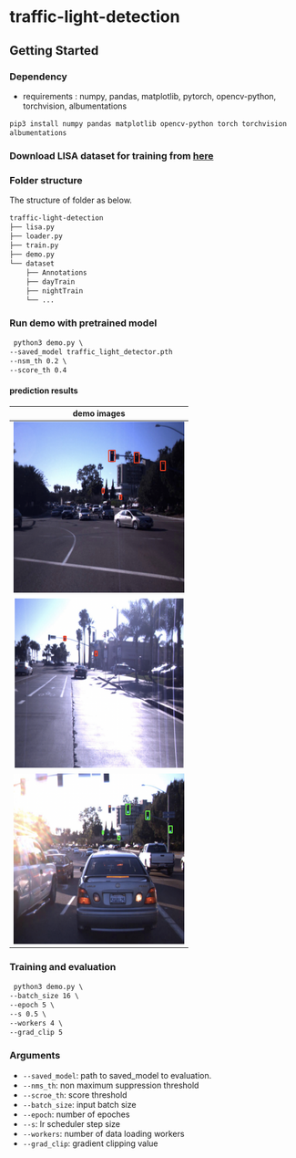 # traffic-light-detection

## Getting Started
### Dependency
- requirements : numpy, pandas, matplotlib, pytorch, opencv-python, torchvision, albumentations
```
pip3 install numpy pandas matplotlib opencv-python torch torchvision albumentations
```

### Download LISA dataset for training from [here](https://www.kaggle.com/datasets/mbornoe/lisa-traffic-light-dataset/download?datasetVersionNumber=2)

### Folder structure

The structure of folder as below.

```
traffic-light-detection
├── lisa.py
├── loader.py
├── train.py
├── demo.py
└── dataset
    ├── Annotations
    ├── dayTrain
    ├── nightTrain
    └── ...
```

### Run demo with pretrained model

```
 python3 demo.py \
--saved_model traffic_light_detector.pth
--nsm_th 0.2 \
--score_th 0.4
```

#### prediction results

| demo images |
| ---         | 
| <img src="./demo_img/demo_1.png" width="300"> |
| <img src="./demo_img/demo_2.png" width="300"> |
| <img src="./demo_img/demo_3.png" width="300"> |

### Training and evaluation

```
 python3 demo.py \
--batch_size 16 \
--epoch 5 \
--s 0.5 \
--workers 4 \
--grad_clip 5
```

### Arguments
* `--saved_model`: path to saved_model to evaluation.
* `--nms_th`: non maximum suppression threshold
* `--scroe_th`: score threshold
* `--batch_size`: input batch size
* `--epoch`: number of epoches
* `--s`: lr scheduler step size
* `--workers`: number of data loading workers
* `--grad_clip`: gradient clipping value
